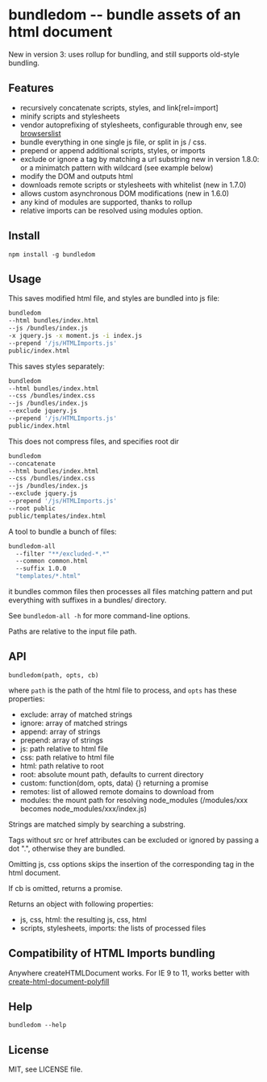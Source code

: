 bundledom -- bundle assets of an html document
==============================================

New in version 3: uses rollup for bundling, and still supports old-style bundling.

Features
--------

* recursively concatenate scripts, styles, and link[rel=import]
* minify scripts and stylesheets
* vendor autoprefixing of stylesheets, configurable through env, see
  [browserslist](https://github.com/browserslist/browserslist)
* bundle everything in one single js file, or split in js / css.
* prepend or append additional scripts, styles, or imports
* exclude or ignore a tag by matching a url substring
  new in version 1.8.0: or a minimatch pattern with wildcard (see example below)
* modify the DOM and outputs html
* downloads remote scripts or stylesheets with whitelist (new in 1.7.0)
* allows custom asynchronous DOM modifications (new in 1.6.0)
* any kind of modules are supported, thanks to rollup
* relative imports can be resolved using modules option.

Install
-------

`npm install -g bundledom`

Usage
-----

This saves modified html file, and styles are bundled into js file:

```bash
bundledom
--html bundles/index.html
--js /bundles/index.js
-x jquery.js -x moment.js -i index.js
--prepend '/js/HTMLImports.js'
public/index.html
```

This saves styles separately:

```bash
bundledom
--html bundles/index.html
--css /bundles/index.css
--js /bundles/index.js
--exclude jquery.js
--prepend '/js/HTMLImports.js'
public/index.html
```

This does not compress files, and specifies root dir

```bash
bundledom
--concatenate
--html bundles/index.html
--css /bundles/index.css
--js /bundles/index.js
--exclude jquery.js
--prepend '/js/HTMLImports.js'
--root public
public/templates/index.html
```

A tool to bundle a bunch of files:

```bash
bundledom-all
  --filter "**/excluded-*.*"
  --common common.html
  --suffix 1.0.0
  "templates/*.html"
```

it bundles common files then processes all files matching pattern and put
everything with suffixes in a bundles/ directory.

See `bundledom-all -h` for more command-line options.

Paths are relative to the input file path.

API
---

`bundledom(path, opts, cb)`

where `path` is the path of the html file to process,
and `opts` has these properties:

* exclude: array of matched strings
* ignore: array of matched strings
* append: array of strings
* prepend: array of strings
* js: path relative to html file
* css: path relative to html file
* html: path relative to root
* root: absolute mount path, defaults to current directory
* custom: function(dom, opts, data) {} returning a promise
* remotes: list of allowed remote domains to download from
* modules: the mount path for resolving node_modules (/modules/xxx becomes node_modules/xxx/index.js)

Strings are matched simply by searching a substring.

Tags without src or href attributes can be excluded or ignored by passing a
dot ".", otherwise they are bundled.

Omitting js, css options skips the insertion of the corresponding tag in the
html document.

If cb is omitted, returns a promise.

Returns an object with following properties:

* js, css, html: the resulting js, css, html
* scripts, stylesheets, imports: the lists of processed files

Compatibility of HTML Imports bundling
--------------------------------------

Anywhere createHTMLDocument works. For IE 9 to 11, works better with
[create-html-document-polyfill](https://github.com/kapouer/create-html-document-polyfill)

Help
----

`bundledom --help`

License
-------

MIT, see LICENSE file.
